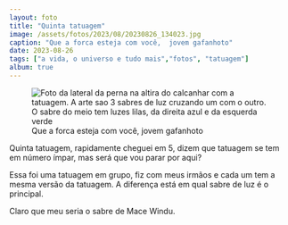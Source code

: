 ```yaml
---
layout: foto
title: "Quinta tatuagem"
image: /assets/fotos/2023/08/20230826_134023.jpg
caption: "Que a forca esteja com você,  jovem gafanhoto"
date: 2023-08-26
tags: ["a vida, o universo e tudo mais","fotos", "tatuagem"]
album: true
---
```

<figure class="foto-post">
            <img src="{{ site.baseurl }}/assets/fotos/2023/08/20230826_134023.jpg" alt="Foto da lateral da perna na altira do calcanhar com a tatuagem. A arte sao 3 sabres de luz cruzando um com o outro. O sabre do meio tem luzes lilas, da direita azul e da esquerda verde" title="Um por todos e todos por um">
<figcaption>Que a forca esteja com você,  jovem gafanhoto</figcaption>
</figure>
Quinta tatuagem, rapidamente cheguei em 5, dizem que tatuagem se tem em número ímpar, mas será que vou parar por aqui?  

Essa foi uma tatuagem em grupo, fiz com meus irmãos e cada um tem a mesma versão da tatuagem. A diferença está em qual sabre de luz é o principal.  

Claro que meu seria o sabre de Mace Windu.
